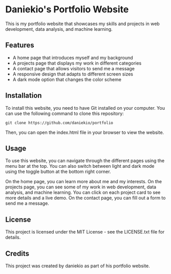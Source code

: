# Daniekio's Portfolio Website

This is my portfolio website that showcases my skills and projects in web development, data analysis, and machine learning.

## Features

- A home page that introduces myself and my background
- A projects page that displays my work in different categories
- A contact page that allows visitors to send me a message
- A responsive design that adapts to different screen sizes
- A dark mode option that changes the color scheme

## Installation

To install this website, you need to have Git installed on your computer. You can use the following command to clone this repository:

`git clone https://github.com/daniekio/portfolio`

Then, you can open the index.html file in your browser to view the website.

## Usage

To use this website, you can navigate through the different pages using the menu bar at the top. You can also switch between light and dark mode using the toggle button at the bottom right corner.

On the home page, you can learn more about me and my interests. On the projects page, you can see some of my work in web development, data analysis, and machine learning. You can click on each project card to see more details and a live demo. On the contact page, you can fill out a form to send me a message.

## License

This project is licensed under the MIT License - see the LICENSE.txt file for details.

## Credits

This project was created by daniekio as part of his portfolio website.
